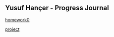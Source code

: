 ## Yusuf Hançer - Progress Journal

[homework0](files/homework0-interesting-examples.html)

[project](files/project.html)
